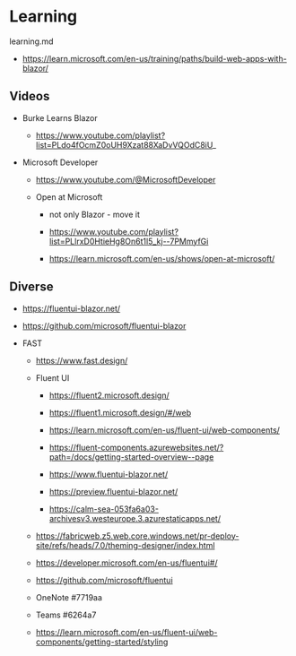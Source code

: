 # Learning

learning.md

*   https://learn.microsoft.com/en-us/training/paths/build-web-apps-with-blazor/


## Videos

*   Burke Learns Blazor

    *   https://www.youtube.com/playlist?list=PLdo4fOcmZ0oUH9Xzat88XaDvVQOdC8iU_

*   Microsoft Developer

    *   https://www.youtube.com/@MicrosoftDeveloper

    *   Open at Microsoft 

        *   not only Blazor - move it

        *   https://www.youtube.com/playlist?list=PLlrxD0HtieHg8On6t1l5_kj--7PMmyfGi

        *   https://learn.microsoft.com/en-us/shows/open-at-microsoft/



## Diverse

*   https://fluentui-blazor.net/

*   https://github.com/microsoft/fluentui-blazor

*   FAST 

    *   https://www.fast.design/

    *   Fluent UI
    
        *   https://fluent2.microsoft.design/

        *   https://fluent1.microsoft.design/#/web

        *   https://learn.microsoft.com/en-us/fluent-ui/web-components/

        *   https://fluent-components.azurewebsites.net/?path=/docs/getting-started-overview--page

        *   https://www.fluentui-blazor.net/

        *   https://preview.fluentui-blazor.net/

        *   https://calm-sea-053fa6a03-archivesv3.westeurope.3.azurestaticapps.net/

    *   https://fabricweb.z5.web.core.windows.net/pr-deploy-site/refs/heads/7.0/theming-designer/index.html

    *   https://developer.microsoft.com/en-us/fluentui#/

    *   https://github.com/microsoft/fluentui

    *   OneNote         #7719aa

    *   Teams           #6264a7

    *   https://learn.microsoft.com/en-us/fluent-ui/web-components/getting-started/styling
